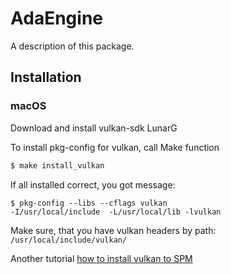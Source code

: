# AdaEngine

A description of this package.

## Installation

### macOS

Download and install vulkan-sdk LunarG

To install pkg-config for vulkan, call Make function

```bash
$ make install_vulkan
```

If all installed correct, you got message:

```
$ pkg-config --libs --cflags vulkan
-I/usr/local/include  -L/usr/local/lib -lvulkan
```

Make sure, that you have vulkan headers by path: `/usr/local/include/vulkan/`

Another tutorial [how to install vulkan to SPM](https://blog.spencerkohan.com/vulkan-swift-linking-moltenvk-using-swift-package-manager/)
